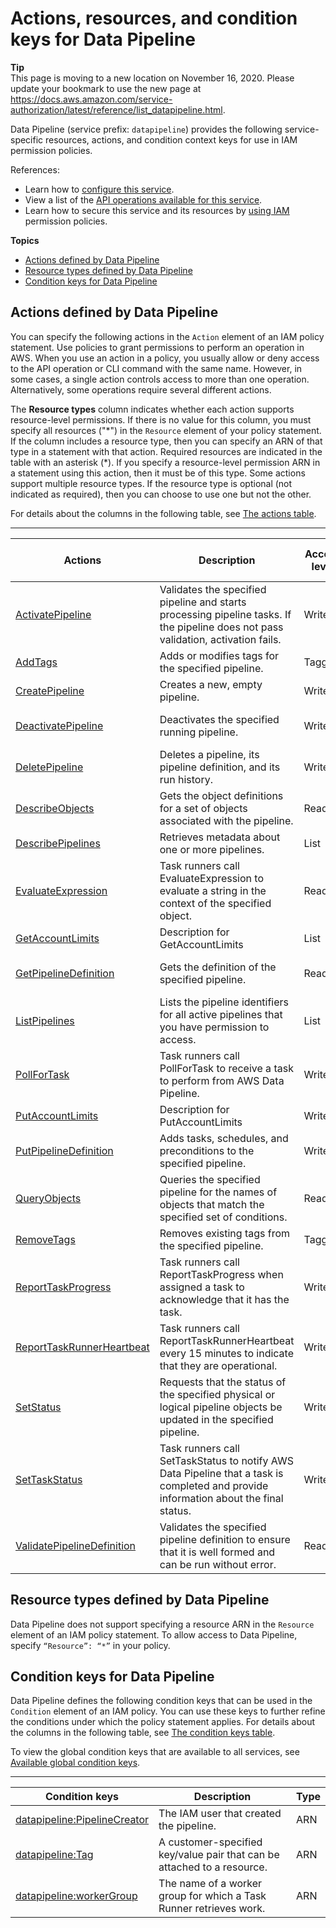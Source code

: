 # Actions, resources, and condition keys for Data Pipeline<a name="list_datapipeline"></a>

**Tip**  
This page is moving to a new location on November 16, 2020\. Please update your bookmark to use the new page at [https://docs\.aws\.amazon\.com/service\-authorization/latest/reference/list\_datapipeline\.html](https://docs.aws.amazon.com/service-authorization/latest/reference/list_datapipeline.html)\. 

Data Pipeline \(service prefix: `datapipeline`\) provides the following service\-specific resources, actions, and condition context keys for use in IAM permission policies\.

References:
+ Learn how to [configure this service](https://docs.aws.amazon.com/datapipeline/latest/DeveloperGuide/)\.
+ View a list of the [API operations available for this service](https://docs.aws.amazon.com/datapipeline/latest/APIReference/)\.
+ Learn how to secure this service and its resources by [using IAM](https://docs.aws.amazon.com/datapipeline/latest/DeveloperGuide/dp-control-access.html) permission policies\.

**Topics**
+ [Actions defined by Data Pipeline](#datapipeline-actions-as-permissions)
+ [Resource types defined by Data Pipeline](#datapipeline-resources-for-iam-policies)
+ [Condition keys for Data Pipeline](#datapipeline-policy-keys)

## Actions defined by Data Pipeline<a name="datapipeline-actions-as-permissions"></a>

You can specify the following actions in the `Action` element of an IAM policy statement\. Use policies to grant permissions to perform an operation in AWS\. When you use an action in a policy, you usually allow or deny access to the API operation or CLI command with the same name\. However, in some cases, a single action controls access to more than one operation\. Alternatively, some operations require several different actions\.

The **Resource types** column indicates whether each action supports resource\-level permissions\. If there is no value for this column, you must specify all resources \("\*"\) in the `Resource` element of your policy statement\. If the column includes a resource type, then you can specify an ARN of that type in a statement with that action\. Required resources are indicated in the table with an asterisk \(\*\)\. If you specify a resource\-level permission ARN in a statement using this action, then it must be of this type\. Some actions support multiple resource types\. If the resource type is optional \(not indicated as required\), then you can choose to use one but not the other\.

For details about the columns in the following table, see [The actions table](reference_policies_actions-resources-contextkeys.md#actions_table)\.


****  

| Actions | Description | Access level | Resource types \(\*required\) | Condition keys | Dependent actions | 
| --- | --- | --- | --- | --- | --- | 
|   [ ActivatePipeline ](https://docs.aws.amazon.com/datapipeline/latest/APIReference/API_ActivatePipeline.html)  | Validates the specified pipeline and starts processing pipeline tasks\. If the pipeline does not pass validation, activation fails\. | Write |  |   [ datapipeline:PipelineCreator ](#datapipeline-datapipeline_PipelineCreator)   [ datapipeline:Tag ](#datapipeline-datapipeline_Tag)   [ datapipeline:workerGroup ](#datapipeline-datapipeline_workerGroup)   |  | 
|   [ AddTags ](https://docs.aws.amazon.com/datapipeline/latest/APIReference/API_AddTags.html)  | Adds or modifies tags for the specified pipeline\. | Tagging |  |   [ datapipeline:PipelineCreator ](#datapipeline-datapipeline_PipelineCreator)   [ datapipeline:Tag ](#datapipeline-datapipeline_Tag)   |  | 
|   [ CreatePipeline ](https://docs.aws.amazon.com/datapipeline/latest/APIReference/API_CreatePipeline.html)  | Creates a new, empty pipeline\. | Write |  |   [ datapipeline:Tag ](#datapipeline-datapipeline_Tag)   |  | 
|   [ DeactivatePipeline ](https://docs.aws.amazon.com/datapipeline/latest/APIReference/API_DeactivatePipeline.html)  | Deactivates the specified running pipeline\. | Write |  |   [ datapipeline:PipelineCreator ](#datapipeline-datapipeline_PipelineCreator)   [ datapipeline:Tag ](#datapipeline-datapipeline_Tag)   [ datapipeline:workerGroup ](#datapipeline-datapipeline_workerGroup)   |  | 
|   [ DeletePipeline ](https://docs.aws.amazon.com/datapipeline/latest/APIReference/API_DeletePipeline.html)  | Deletes a pipeline, its pipeline definition, and its run history\. | Write |  |   [ datapipeline:PipelineCreator ](#datapipeline-datapipeline_PipelineCreator)   [ datapipeline:Tag ](#datapipeline-datapipeline_Tag)   |  | 
|   [ DescribeObjects ](https://docs.aws.amazon.com/datapipeline/latest/APIReference/API_DescribeObjects.html)  | Gets the object definitions for a set of objects associated with the pipeline\. | Read |  |   [ datapipeline:PipelineCreator ](#datapipeline-datapipeline_PipelineCreator)   [ datapipeline:Tag ](#datapipeline-datapipeline_Tag)   |  | 
|   [ DescribePipelines ](https://docs.aws.amazon.com/datapipeline/latest/APIReference/API_DescribePipelines.html)  | Retrieves metadata about one or more pipelines\. | List |  |   [ datapipeline:PipelineCreator ](#datapipeline-datapipeline_PipelineCreator)   [ datapipeline:Tag ](#datapipeline-datapipeline_Tag)   |  | 
|   [ EvaluateExpression ](https://docs.aws.amazon.com/datapipeline/latest/APIReference/API_EvaluateExpression.html)  | Task runners call EvaluateExpression to evaluate a string in the context of the specified object\. | Read |  |   [ datapipeline:PipelineCreator ](#datapipeline-datapipeline_PipelineCreator)   [ datapipeline:Tag ](#datapipeline-datapipeline_Tag)   |  | 
|   [ GetAccountLimits ](https://docs.aws.amazon.com/datapipeline/latest/APIReference/API_GetAccountLimits.html)  | Description for GetAccountLimits | List |  |  |  | 
|   [ GetPipelineDefinition ](https://docs.aws.amazon.com/datapipeline/latest/APIReference/API_GetPipelineDefinition.html)  | Gets the definition of the specified pipeline\. | Read |  |   [ datapipeline:PipelineCreator ](#datapipeline-datapipeline_PipelineCreator)   [ datapipeline:Tag ](#datapipeline-datapipeline_Tag)   [ datapipeline:workerGroup ](#datapipeline-datapipeline_workerGroup)   |  | 
|   [ ListPipelines ](https://docs.aws.amazon.com/datapipeline/latest/APIReference/API_ListPipelines.html)  | Lists the pipeline identifiers for all active pipelines that you have permission to access\. | List |  |  |  | 
|   [ PollForTask ](https://docs.aws.amazon.com/datapipeline/latest/APIReference/API_PollForTask.html)  | Task runners call PollForTask to receive a task to perform from AWS Data Pipeline\. | Write |  |   [ datapipeline:workerGroup ](#datapipeline-datapipeline_workerGroup)   |  | 
|   [ PutAccountLimits ](https://docs.aws.amazon.com/datapipeline/latest/APIReference/API_PutAccountLimits.html)  | Description for PutAccountLimits | Write |  |  |  | 
|   [ PutPipelineDefinition ](https://docs.aws.amazon.com/datapipeline/latest/APIReference/API_PutPipelineDefinition.html)  | Adds tasks, schedules, and preconditions to the specified pipeline\. | Write |  |   [ datapipeline:PipelineCreator ](#datapipeline-datapipeline_PipelineCreator)   [ datapipeline:Tag ](#datapipeline-datapipeline_Tag)   [ datapipeline:workerGroup ](#datapipeline-datapipeline_workerGroup)   |  | 
|   [ QueryObjects ](https://docs.aws.amazon.com/datapipeline/latest/APIReference/API_QueryObjects.html)  | Queries the specified pipeline for the names of objects that match the specified set of conditions\. | Read |  |   [ datapipeline:PipelineCreator ](#datapipeline-datapipeline_PipelineCreator)   [ datapipeline:Tag ](#datapipeline-datapipeline_Tag)   |  | 
|   [ RemoveTags ](https://docs.aws.amazon.com/datapipeline/latest/APIReference/API_RemoveTags.html)  | Removes existing tags from the specified pipeline\. | Tagging |  |   [ datapipeline:PipelineCreator ](#datapipeline-datapipeline_PipelineCreator)   [ datapipeline:Tag ](#datapipeline-datapipeline_Tag)   |  | 
|   [ ReportTaskProgress ](https://docs.aws.amazon.com/datapipeline/latest/APIReference/API_ReportTaskProgress.html)  | Task runners call ReportTaskProgress when assigned a task to acknowledge that it has the task\. | Write |  |  |  | 
|   [ ReportTaskRunnerHeartbeat ](https://docs.aws.amazon.com/datapipeline/latest/APIReference/API_ReportTaskRunnerHeartbeat.html)  | Task runners call ReportTaskRunnerHeartbeat every 15 minutes to indicate that they are operational\. | Write |  |  |  | 
|   [ SetStatus ](https://docs.aws.amazon.com/datapipeline/latest/APIReference/API_SetStatus.html)  | Requests that the status of the specified physical or logical pipeline objects be updated in the specified pipeline\. | Write |  |   [ datapipeline:PipelineCreator ](#datapipeline-datapipeline_PipelineCreator)   [ datapipeline:Tag ](#datapipeline-datapipeline_Tag)   |  | 
|   [ SetTaskStatus ](https://docs.aws.amazon.com/datapipeline/latest/APIReference/API_SetTaskStatus.html)  | Task runners call SetTaskStatus to notify AWS Data Pipeline that a task is completed and provide information about the final status\. | Write |  |  |  | 
|   [ ValidatePipelineDefinition ](https://docs.aws.amazon.com/datapipeline/latest/APIReference/API_ValidatePipelineDefinition.html)  | Validates the specified pipeline definition to ensure that it is well formed and can be run without error\. | Read |  |   [ datapipeline:PipelineCreator ](#datapipeline-datapipeline_PipelineCreator)   [ datapipeline:Tag ](#datapipeline-datapipeline_Tag)   [ datapipeline:workerGroup ](#datapipeline-datapipeline_workerGroup)   |  | 

## Resource types defined by Data Pipeline<a name="datapipeline-resources-for-iam-policies"></a>

Data Pipeline does not support specifying a resource ARN in the `Resource` element of an IAM policy statement\. To allow access to Data Pipeline, specify `“Resource”: “*”` in your policy\.

## Condition keys for Data Pipeline<a name="datapipeline-policy-keys"></a>

Data Pipeline defines the following condition keys that can be used in the `Condition` element of an IAM policy\. You can use these keys to further refine the conditions under which the policy statement applies\. For details about the columns in the following table, see [The condition keys table](reference_policies_actions-resources-contextkeys.md#context_keys_table)\.

To view the global condition keys that are available to all services, see [Available global condition keys](reference_policies_condition-keys.html#AvailableKeys)\.


****  

| Condition keys | Description | Type | 
| --- | --- | --- | 
|   [ datapipeline:PipelineCreator ](https://docs.aws.amazon.com/datapipeline/latest/DeveloperGuide/dp-example-tag-policies.html#ex3)  | The IAM user that created the pipeline\. | ARN | 
|   [ datapipeline:Tag ](https://docs.aws.amazon.com/datapipeline/latest/DeveloperGuide/dp-iam-resourcebased-access.html#dp-control-access-tags)  | A customer\-specified key/value pair that can be attached to a resource\. | ARN | 
|   [ datapipeline:workerGroup ](https://docs.aws.amazon.com/datapipeline/latest/DeveloperGuide/dp-iam-resourcebased-access.html#dp-control-access-workergroup)  | The name of a worker group for which a Task Runner retrieves work\. | ARN | 